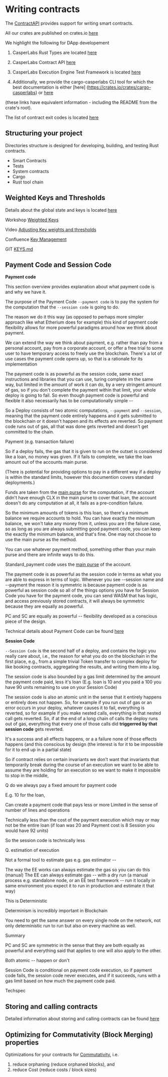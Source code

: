Writing contracts
=================

The [ContractAPI](https://docs.rs/casperlabs-contract-ffi/0.22.0/casperlabs_contract_ffi/#writing-smart-contracts) provides support for writing smart contracts.

All our crates are published on crates.io [here](https://crates.io/search?q=casperlabs)
<!--The ones which I think are worth pointing out to app devs are-->
We highlight the following for DApp developement
1. CasperLabs Rust Types are located [here](https://docs.rs/casperlabs-types)
1. CasperLabs Contract API [here](https://docs.rs/casperlabs-contract)
1. CasperLabs Execution Engine Test Framework is located [here](https://docs.rs/casperlabs-engine-test-support)

1. Additionally, we provide the cargo-casperlabs CLI tool for which the best documentation is either
[here] (https://crates.io/crates/cargo-casperlabs) or [here](https://github.com/CasperLabs/CasperLabs/tree/master/execution-engine/cargo-casperlabs)

(these links have equivalent information - including the README from the crate's root).

The list of contract exit codes is located [here](https://docs.rs/casperlabs-types/latest/casperlabs_types/enum.ApiError.html#mappings)

Structuring your project
------------------------
<!--Video [CasperLabs - Smart contract template repository v0.0.1] (https://www.youtube.com/wat CasperLabs - Smart contract template repository v0.0.1] ch?v=P8SC_upCqAg&feature=youtu.be)-->

Directories structure is designed for developing, building, and testing  Rust contracts.

- Smart Contracts
- Tests
- System contracts
- Cargo
- Rust tool chain


Weighted Keys and Thresholds
----------------------------

Details about the global state and keys is located [here](https://techspec.casperlabs.io/en/latest/implementation/global-state.html#global-state)

Workshop [Weighted Keys](https://casperlabs.atlassian.net/wiki/spaces/REL/pages/213123657/1-23-2020+Workshop+-Weighted+Keys)

Video [Adjusting Key weights and thresholds](https://www.youtube.com/watch?v=R24-3iIau0g)

Confluence [Key Management](https://casperlabs.atlassian.net/wiki/spaces/EN/pages/128974920/Key+Management)

GIT [KEYS.md](https://github.com/CasperLabs/CasperLabs/blob/master/docs/KEYS.md)


Payment Code and Session Code
-----------------------------
**Payment code**

This section overview provides explanation about what payment code is and why we have it.

The purpose of the Payment Code `--payment code` is to pay the system for the computation that the `--session code` is going to do.

The reason we do it this way (as opposed to perhaps more simpler approach like what Etherium does for example) this kind of payment code flexibility allows for more powerful paradigms around how we think about payment.

 We can extend the way we think about payment, e.g. rather than pay from a personal account, pay from a corporate account, or  offer a free trial to some user to have temporary access to freely use the blockchain. There's a lot of use cases the payment code opens up, so that is a rationale for its implementation

The payment code is as powerful as the session code, same exact instructions and libraries that you can use, turing complete im the same way, but limited in the amount of work it can do, by a very stringent amount of gas, so if you don't complete the payment within that limit, your whole deploy is going to fail. So even though payment code is powerful and flexible it also necessarily has to be computationally simple --
<!-- (this is on purpose so that we don't get Dossed out all the time).-->

So a Deploy consists of two atomic computations, `--payment` and `--session`, meaning that the payment code entirely happens and it gets submitted to the blockchain or it doesn't happen and its effects are reverted. So payment code runs out of gas, all that was done gets reverted and doesn't get committed to the chain.

Payment (e.g. transaction failure)

So if a deploy fails, the gas that it is given to run on the outset is considered like a loan, no money was given. If it fails to complete, we take the loan amount out of the accounts main purse.

(There is potential for providing options to pay in a different way if a deploy is within the standard limits, however this documention covers standard deployments.)

Funds are taken from the [main purse](...) for the computation, if the account didn't have enough CLX in the main purse to cover that loan, the account doesn't do any computation at all, it fails as a pre-condition failure.

So the minimum amounts of tokens is this loan, so there's a minimum balance we require accounts to hold. You can have exactly the minimum balance, we won't take any money from it, unless you are I the failure case, so as long as you are always submitting good payment code, you can keep the exactly the minimum balance, and that's fine. One may not choose to use the main purse as the method.

You can use whatever payment method, something other than your main purse and there are infinite ways to do this.

Standard_payment code uses the [main purse](...) of the account.

The payment code is as powerful as the session code in terms as what you are able to express in terms of logic. Whenever you see --session name and --payment the reason it is symmetric is because payment code is as powerful as session code so all of the things options you have for Session Code you have for the payment code, you can send WASM that has logic, and access previously stored contracts, it will always be symmetric because they are equally as powerful.

PC and SC are equally as powerful -- flexibility developed as a conscious piece of the design.

Technical details about Payment Code can be found [here](https://techspec.casperlabs.io/en/latest/implementation/execution-semantics.html#payment-code)


**Session Code**

`--Session Code` is the second half of a deploy, and contains the logic you really care about, i.e., the reason for what you do on the blockchain in the first place, e.g., from a simple trivial Token transfer  to complex deploy for like booking contracts, aggregating the results, and writing them into a log.

The session code is also bounded by a gas limit determined by the amount the payment code paid, less it's loan (E.g. loan is 10 and you paid a 100 you have 90 units remaining to use on your Session Code)

The session code is also an atomic unit in the sense that it entirely happens or entirely does not happen. So, for example if you run out of gas or an error occurs in your deploy, whatever causes it to fail, everything is reverted, so for example if you make nested calls, everything in that nested call gets reverted. So, if at the end of a long chain of calls the deploy runs out of gas, everything that every one of those calls did **triggerred by that session code** gets reverted.

It's a success and all effects happens, or a a failure none of those effects happens (and this conscious by design (the interest is for it  to be impossible for it to end up in a partial state)

So if contract relies on certain invariants we don't want that invariants that temporarily break during the course of an execution we want to be able to assume they are holding for an execution so we want to make it impossible to stop in the middle,

Q do we always pay a fixed amount for payment code

E.g. 10 for the loan,

Can create a payment code that pays less or more
Limited in the sense of number of lines and operations

Technically less than the cost of the payment execution which may or may not be the entire loan (if loan was 20 and Payment cost is 8 Session you would have 92 units)

So the session code is technically less

Q. estimation of execution

Not a formal tool to estimate gas e.g. gas estimator --

The way the EE works can always estimate the gas so you can do this (manual)
The EE can always estimate gas -- with a dry run (a manual process e.g. standalone node, or an EE test framework -- run it locally in same environment you expect it to run in production and estimate it that way)


This is Deterministic

Determinism is incredibly important in Blockchain

You need to get the same answer on every single node on the network, not only deterministic run to run but also on every machine as well.

Summary

PC and SC are symmetric in the sense that they are both equally as powerful and everything said that applies to one will also apply to the other.

Both atomic -- happen or don't

Session Code is conditional on payment code execution, so if payment code fails, the session code never executes, and if it succeeds, runs with a gas limit based on how much the payment code paid.


Techspec



Storing and calling contracts
-----------------------------

Detailed information about storing and calling contracts can be found [here](https://github.com/CasperLabs/CasperLabs/blob/master/docs/CONTRACTS.md#advanced-deploy-options)


Optimizing for Commutativity (Block Merging) properties
-------------------------------------------------------

Optimizations for your contracts for
[Commutativity](https://techspec.casperlabs.io/en/latest/implementation/global-state.html#permissions), i.e.

1. reduce orphaning (reduce orphaned blocks), and
1. reduce Cost (reduce costs / block sizes)
